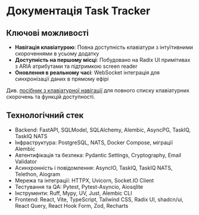 # Документація Task Tracker

## Ключові можливості

- **Навігація клавіатурою**: Повна доступність клавіатури з інтуїтивними скороченнями в усьому додатку
- **Доступність на першому місці**: Побудовано на Radix UI примітивах з ARIA атрибутами та підтримкою screen reader
- **Оновлення в реальному часі**: WebSocket інтеграція для синхронізації даних в прямому ефірі

Див. [посібник з клавіатурної навігації](guides/keyboard-navigation.md) для повного списку клавіатурних скорочень та функцій доступності.

## Технологічний стек

- Backend: FastAPI, SQLModel, SQLAlchemy, Alembic, AsyncPG, TaskIQ, TaskIQ NATS
- Інфраструктура: PostgreSQL, NATS, Docker Compose, міграції Alembic
- Автентифікація та безпека: Pydantic Settings, Cryptography, Email Validator
- Асинхронність і повідомлення: AsyncIO, TaskIQ, TaskIQ NATS, Telethon, Aiogram
- Мережа та інтеграції: HTTPX, Uvicorn, Socket.IO Client
- Тестування та QA: Pytest, Pytest-Asyncio, Aiosqlite
- Інструменти: Ruff, Mypy, UV, Just, Alembic CLI
- Frontend: React, Vite, TypeScript, Tailwind CSS, Radix UI, shadcn/ui, React Query, React Hook Form, Zod, Recharts
